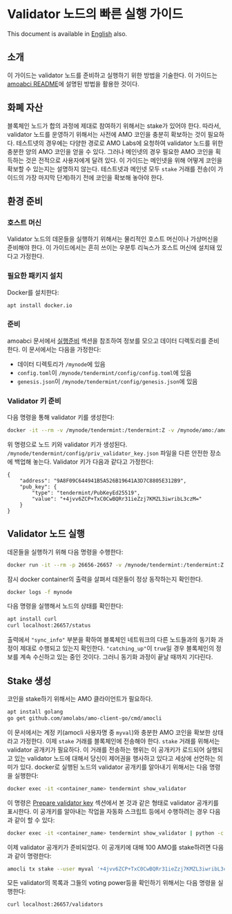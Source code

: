 # Validator 노드의 빠른 실행 가이드
This document is available in [English](qs_val.md) also.

## 소개
이 가이드는 validator 노드를 준비하고 실행하기 위한 방법을 기술한다. 이
가이드는 [amoabci README](https://github.com/amolabs/amoabci/README.md)에
설명된 방법을 활용한 것이다.

## 화폐 자산
블록체인 노드가 합의 과정에 제대로 참여하기 위해서는 stake가 있어야 한다.
따라서, validator 노드를 운영하기 위해서는 사전에 AMO 코인을 충분히 확보하는
것이 필요하다. 테스트넷의 경우에는 다양한 경로로 AMO Labs에 요청하여 validator
노드를 위한 충분한 양의 AMO 코인을 얻을 수 있다. 그러나 메인넷의 경우 필요한
AMO 코인을 획득하는 것은 전적으로 사용자에게 달려 있다. 이 가이드는 메인넷을
위해 어떻게 코인을 확보할 수 있는지는 설명하지 않는다. 테스트넷과 메인넷 모두
`stake` 거래를 전송(이 가이드의 가장 마지막 단계)하기 전에 코인을 확보해 놓아야
한다.

## 환경 준비
### 호스트 머신
Validator 노드의 데몬들을 실행하기 위해서는 물리적인 호스트 머신이나 가상머신을
준비해야 한다. 이 가이드에서는 흔히 쓰이는 우분투 리눅스가 호스트 머신에 설치돼
있다고 가정한다.

### 필요한 패키지 설치
Docker를 설치한다:
```bash
apt install docker.io
```

### 준비
amoabci 문서에서
[실행준비](https://github.com/amolabs/amoabci#prepare-for-launch) 섹션을
참조하여 정보를 모으고 데이터 디렉토리를 준비한다. 이 문서에서는 다음을
가정한다:
- 데이터 디렉토리가 `/mynode`에 있음
- `config.toml`이 `/mynode/tendermint/config/config.toml`에 있음
- `genesis.json`이 `/mynode/tendermint/config/genesis.json`에 있음

### Validator 키 준비
다음 명령을 통해 validator 키를 생성한다:
```bash
docker -it --rm -v /mynode/tendermint:/tendermint:Z -v /mynode/amo:/amo:Z amolabs/amod:latest tendermint init
```
위 명령으로 노드 키와 validator 키가 생성된다.
`/mynode/tendermint/config/priv_validator_key.json` 파일을 다른 안전한 장소에
백업해 놓는다. Validator 키가 다음과 같다고 가정한다:
```
{
	"address": "9A8F09C644941B5A526B19641A3D7C8805E312B9",
	"pub_key": {
		"type": "tendermint/PubKeyEd25519",
		"value": "+4jvv6ZCP+TxC0CwBQRr31ieZzj7KMZL3iwribL3czM="
	}
}
```

## Validator 노드 실행
데몬들을 실행하기 위해 다음 명령을 수행한다:
```bash
docker run -it --rm -p 26656-26657 -v /mynode/tendermint:/tendermint:Z -v /mynode/amo:/amo:Z --name mynode -d amolabs/amod:latest
```
잠시 docker container의 출력을 살펴서 데몬들이 정상 동작하는지 확인한다.
```bash
docker logs -f mynode
```

다음 명령을 실행해서 노드의 상태를 확인한다:
```bash
apt install curl
curl localhost:26657/status
```
출력에서 `"sync_info"` 부분을 확하여 블록체인 네트워크의 다른 노드들과의 동기화
과정이 제대로 수행되고 있는지 확인한다. `"catching_up"`이 `true`일 경우
블록체인의 정보를 계속 수신하고 있는 중인 것이다. 그러니 동기화 과정이 끝날
때까지 기다린다.

## Stake 생성
코인을 stake하기 위해서는 AMO 클라이언트가 필요하다.
```bash
apt install golang
go get github.com/amolabs/amo-client-go/cmd/amocli
```

이 문서에서는 계정 키(amocli 사용자명 중 `myval`)와 충분한 AMO 코인을 확보한
상태라고 가정한다. 이제 `stake` 거래를 블록체인에 전송해야 한다. `stake` 거래를
위해서는 validator 공개키가 필요하다. 이 거래를 전송하는 행위는 이 공개키가
로드되어 실행되고 있는 validator 노드에 대해서 당신이 제어권을 행사하고 있다고
세상에 선언하는 의미가 있다. docker로 실행된 노드의 validator 공개키를 알아내기
위해서는 다음 명령을 실행한다:
```bash
docker exec -it <container_name> tendermint show_validator
```
이 명령은 [Prepare validator key](#prepare-validator-key) 섹션에서 본 것과 같은
형태로 validator 공개키를 표시한다. 이 공개키를 알아내는 작업을 자동화 스크립트
등에서 수행하려는 경우 다음과 같이 할 수 있다:
```bash
docker exec -it <container_name> tendermint show_validator | python -c "import sys, json; print json.load(sys.stdin)['value']"
```

이제 validator 공개키가 준비되었다. 이 공개키에 대해 100 AMO를 stake하려면
다음과 같이 명령한다:
```bash
amocli tx stake --user myval '+4jvv6ZCP+TxC0CwBQRr31ieZzj7KMZL3iwribL3czM=' 100000000000000000000
```

모든 validator의 목록과 그들의 voting power등을 확인하기 위해서는 다음 명령을
실행한다:
```bash
curl localhost:26657/validators
```
